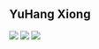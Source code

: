 ## YuHang Xiong

![](https://img.shields.io/badge/language-C++-orange.svg?style=flat&logo=smart&logoColor=ffffff)
![](https://img.shields.io/badge/Linux-Ubuntu-blue?style=flat&logo=Linux&logoColor=ffffff)
![](https://img.shields.io/badge/matlab2019b-brightgreen?style=flat&logo=mathworks&logoColor=ffffff)
